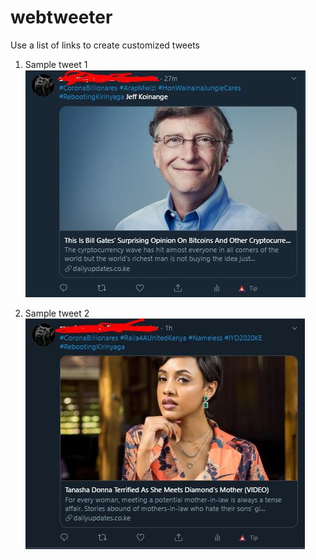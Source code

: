# webtweeter
Use a list of links to create customized tweets

1. Sample tweet 1
![alt text](https://github.com/lordoferos/webtweeter/blob/master/web-tweeter1.jpg)

2. Sample tweet 2
![alt text](https://github.com/lordoferos/webtweeter/blob/master/web-tweeter2.jpg)
